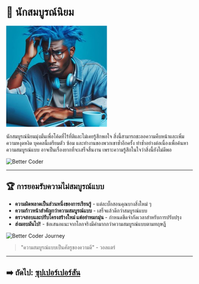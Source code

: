 # 🎯 นักสมบูรณ์นิยม

![The Perfectionist](assets/perfectionist.jpg)

นักสมบูรณ์นิยมมุ่งมั่นเพื่อโค้ดที่ไร้ที่ติและไม่เคยรู้สึกพอใจ สิ่งนี้สามารถชะลอความคืบหน้าและเพิ่มความหงุดหงิด บุคคลนี้เตรียมตัว ซ้อม และทำงานของพวกเขาซ้ำอีกครั้ง ทำซ้ำอย่างต่อเนื่องเพื่อค้นหาความสมบูรณ์แบบ อาจเป็นเรื่องยากที่จะเสร็จสิ้นงาน เพราะความรู้สึกในใจว่าสิ่งนี้ยังไม่ดีพอ

![Better Coder](assets/BetterGiF.gif)

---

## 🏆 การยอมรับความไม่สมบูรณ์แบบ

- **ความผิดพลาดเป็นส่วนหนึ่งของการเรียนรู้** - แต่ละบั๊กสอนคุณบางสิ่งใหม่ ๆ
- **ความก้าวหน้าสำคัญกว่าความสมบูรณ์แบบ** - เสร็จแล้วดีกว่าสมบูรณ์แบบ
- **ตรวจสอบและปรับโครงสร้างใหม่ แต่อย่าหมกมุ่น** - กำหนดขีดจำกัดเวลาสำหรับการปรับปรุง
- **ส่งมอบมันไป!** - ข้อเสนอแนะจากโลกจริงมีค่ามากกว่าความสมบูรณ์แบบตามทฤษฎี

![Better Coder Journey](assets/A%20Better%20Coder%20shorter%20than%20shortest.gif)

> "ความสมบูรณ์แบบเป็นศัตรูของความดี" - วอลแตร์

---

## ➡️ ถัดไป: [ซุปเปอร์เปอร์สัน](the-superperson.md)
